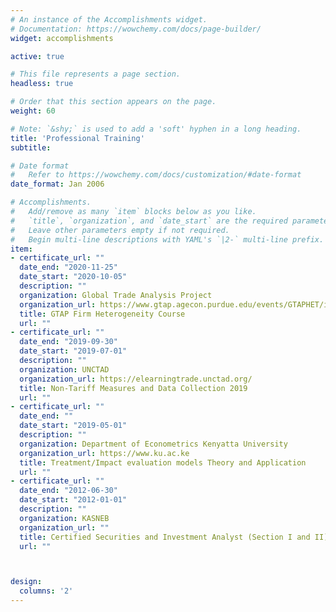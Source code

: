 ```yaml
---
# An instance of the Accomplishments widget.
# Documentation: https://wowchemy.com/docs/page-builder/
widget: accomplishments

active: true

# This file represents a page section.
headless: true

# Order that this section appears on the page.
weight: 60

# Note: `&shy;` is used to add a 'soft' hyphen in a long heading.
title: 'Professional Training'
subtitle:

# Date format
#   Refer to https://wowchemy.com/docs/customization/#date-format
date_format: Jan 2006

# Accomplishments.
#   Add/remove as many `item` blocks below as you like.
#   `title`, `organization`, and `date_start` are the required parameters.
#   Leave other parameters empty if not required.
#   Begin multi-line descriptions with YAML's `|2-` multi-line prefix.
item:
- certificate_url: ""
  date_end: "2020-11-25"
  date_start: "2020-10-05"
  description: ""
  organization: Global Trade Analysis Project
  organization_url: https://www.gtap.agecon.purdue.edu/events/GTAPHET/index.aspx
  title: GTAP Firm Heterogeneity Course
  url: ""
- certificate_url: ""
  date_end: "2019-09-30"
  date_start: "2019-07-01"
  description: ""
  organization: UNCTAD
  organization_url: https://elearningtrade.unctad.org/
  title: Non-Tariff Measures and Data Collection 2019
  url: ""
- certificate_url: ""
  date_end: ""
  date_start: "2019-05-01"
  description: ""
  organization: Department of Econometrics Kenyatta University
  organization_url: https://www.ku.ac.ke
  title: Treatment/Impact evaluation models Theory and Application
  url: ""
- certificate_url: ""
  date_end: "2012-06-30"
  date_start: "2012-01-01"
  description: ""
  organization: KASNEB
  organization_url: ""
  title: Certified Securities and Investment Analyst (Section I and II)
  url: ""



design:
  columns: '2' 
---
```

